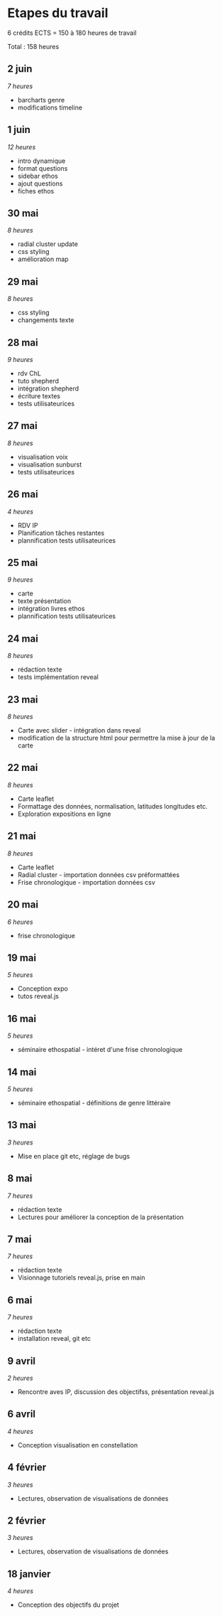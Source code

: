 # Etapes du travail

6 crédits ECTS = 150 à 180 heures de travail

Total : 158 heures


## 2 juin
*7 heures*

- barcharts genre
- modifications timeline

## 1 juin
*12 heures*

- intro dynamique
- format questions
- sidebar ethos
- ajout questions
- fiches ethos

## 30 mai
*8 heures*

- radial cluster update
- css styling 
- amélioration map 

## 29 mai
*8 heures*

- css styling
- changements texte

## 28 mai 
*9 heures*

- rdv ChL
- tuto shepherd 
- intégration shepherd
- écriture textes
- tests utilisateurices

## 27 mai 
*8 heures*

- visualisation voix
- visualisation sunburst
- tests utilisateurices

## 26 mai
*4 heures*

- RDV IP
- Planification tâches restantes
- plannification tests utilisateurices

## 25 mai
*9 heures*

- carte
- texte présentation
- intégration livres ethos
- plannification tests utilisateurices

## 24 mai
*8 heures*

- rédaction texte
- tests implémentation reveal

## 23 mai 
*8 heures*

- Carte avec slider - intégration dans reveal
- modification de la structure html pour permettre la mise à jour de la carte

## 22 mai
*8 heures*

- Carte leaflet
- Formattage des données, normalisation, latitudes longitudes etc.
- Exploration expositions en ligne

## 21 mai
*8 heures*
- Carte leaflet
- Radial cluster - importation données csv préformattées
- Frise chronologique - importation données csv

## 20 mai
*6 heures*

- frise chronologique

## 19 mai
*5 heures*

- Conception expo
- tutos reveal.js

## 16 mai
*5 heures*

- séminaire ethospatial - intéret d'une frise chronologique

## 14 mai
*5 heures*

- séminaire ethospatial - définitions de genre littéraire

## 13 mai
*3 heures*

- Mise en place git etc, réglage de bugs

## 8 mai  
*7 heures*

- rédaction texte 
- Lectures pour améliorer la conception de la présentation

## 7 mai  
*7 heures*  

- rédaction texte 
- Visionnage tutoriels reveal.js, prise en main

## 6 mai  
*7 heures*

- rédaction texte 
- installation reveal, git etc

## 9 avril
*2 heures*

- Rencontre aves IP, discussion des objectifss, présentation reveal.js

## 6 avril  
*4 heures*  

- Conception visualisation en constellation

## 4 février
*3 heures*

- Lectures, observation de visualisations de données

## 2 février
*3 heures*

- Lectures, observation de visualisations de données

## 18 janvier
*4 heures*

- Conception des objectifs du projet




